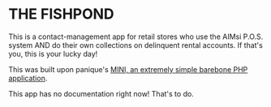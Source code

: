 # THE FISHPOND

This is a contact-management app for retail stores who use the AIMsi P.O.S. system AND do their own collections on delinquent rental accounts. If that's you, this is your lucky day!

This was built upon panique's [MINI, an extremely simple barebone PHP application](http://www.dev-metal.com/mini-extremely-simple-barebone-php-application/).

This app has no documentation right now! That's to do.